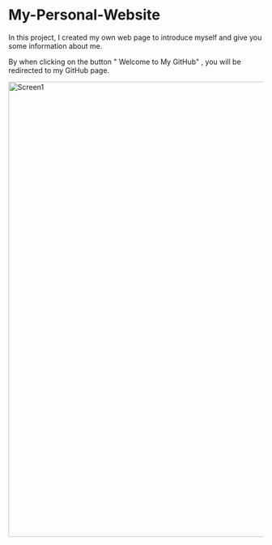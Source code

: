 # My-Personal-Website

In this project, I created my own web page to introduce myself and give you some information about me.

 By when clicking on the button " Welcome to My GitHub" , you will be redirected to my GitHub page.

 <img width="1904" height="898" alt="Screen1" src="https://github.com/user-attachments/assets/05dbd805-3981-4d23-a946-64ad0ffcf159" />
